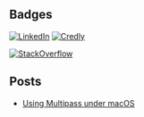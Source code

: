 ## Badges

[![LinkedIn](https://img.shields.io/badge/LinkedIn-Yury%20Bayda-blue?style=flat-square&logo=Linkedin&logoColor=white)](https://www.linkedin.com/in/yury-bayda/)
[![Credly](https://img.shields.io/badge/Credly-Yury%20Bayda-orange?style=flat&logo=credly&logoColor=orange)](https://www.credly.com/users/yury-bayda/badges)

[![StackOverflow](https://stackexchange.com/users/flair/2912684.png)](https://stackexchange.com/users/2912684/yury-bayda?tab=accounts)

## Posts

- [Using Multipass under macOS](multipass-macos.md)

